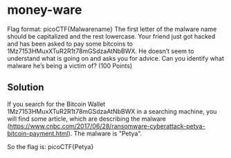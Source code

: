 # money-ware
Flag format: picoCTF{Malwarename}
The first letter of the malware name should be capitalized and the rest lowercase.
Your friend just got hacked and has been asked to pay some bitcoins to 1Mz7153HMuxXTuR2R1t78mGSdzaAtNbBWX. He doesn’t seem to understand what is going on and asks you for advice. Can you identify what malware he’s being a victim of? (100 Points)

## Solution
If you search for the Bitcoin Wallet 1Mz7153HMuxXTuR2R1t78mGSdzaAtNbBWX in a searching machine, you will find some article, which are describing the malware (https://www.cnbc.com/2017/06/28/ransomware-cyberattack-petya-bitcoin-payment.html). The malware is "Petya".

So the flag is: picoCTF{Petya}
